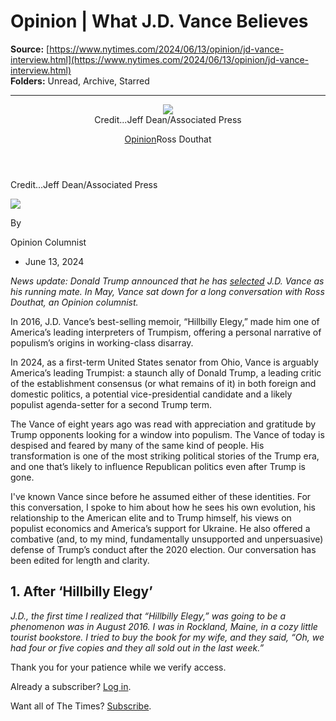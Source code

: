# Opinion | What J.D. Vance Believes

**Source:** [https://www.nytimes.com/2024/06/13/opinion/jd-vance-interview.html](https://www.nytimes.com/2024/06/13/opinion/jd-vance-interview.html)  
**Folders:** Unread, Archive, Starred  

---

<article><div><header><div><div><figure><div><picture><img src="https://static01.nyt.com/images/2024/06/16/multimedia/13douthatNew-zcjv/13douthatNew-zcjv-jumbo.jpg?quality=75&amp;auto=webp"></picture></div><figcaption><span><span>Credit...</span><span><span>Jeff Dean/Associated Press</span></span></span></figcaption></figure></div></div><div><div><div><p><a href="https://www.nytimes.com/section/opinion">Opinion</a><span>Ross Douthat</span></p></div></div></div></header><div><p><span><span>Credit...</span><span><span>Jeff Dean/Associated Press</span></span></span></p></div><div><div><div><div><a href="https://www.nytimes.com/by/ross-douthat"><img src="https://static01.nyt.com/images/2018/04/03/opinion/ross-douthat/ross-douthat-thumbLarge-v2.png"></a></div><div><p><span>By </span></p><div><div><p>Opinion Columnist</p></div></div></div></div><ul><li><time>June 13, 2024</time></li></ul></div></div></div><section><div><div><p><em>News update: Donald Trump announced that he has </em><a href="https://www.nytimes.com/live/2024/07/15/us/trump-rnc-news-biden"><em>selected</em></a><em> J.D. Vance as his running mate. In May, Vance sat down for a long conversation with Ross Douthat, an Opinion columnist.</em></p><p>In 2016, J.D. Vance’s best-selling memoir, “Hillbilly Elegy,” made him one of America’s leading interpreters of Trumpism, offering a personal narrative of populism’s origins in working-class disarray.</p><p>In 2024, as a first-term United States senator from Ohio, Vance is arguably America’s leading Trumpist: a staunch ally of Donald Trump, a leading critic of the establishment consensus (or what remains of it) in both foreign and domestic politics, a potential vice-presidential candidate and a likely populist agenda-setter for a second Trump term.</p><p>The Vance of eight years ago was read with appreciation and gratitude by Trump opponents looking for a window into populism. The Vance of today is despised and feared by many of the same kind of people. His transformation is one of the most striking political stories of the Trump era, and one that’s likely to influence Republican politics even after Trump is gone.</p></div></div><div><div><p>I've known Vance since before he assumed either of these identities. For this conversation, I spoke to him about how he sees his own evolution, his relationship to the American elite and to Trump himself, his views on populist economics and America’s support for Ukraine. He also offered a combative (and, to my mind, fundamentally unsupported and unpersuasive) defense of Trump’s conduct after the 2020 election. Our conversation has been edited for length and clarity.</p><h2>1. After ‘Hillbilly Elegy’</h2><p><em>J.D., the first time I realized that “Hillbilly Elegy,” was going to be a phenomenon was in August 2016. I was in Rockland, Maine, in a cozy little tourist bookstore. I tried to buy the book for my wife, and they said, “Oh, we had four or five copies and they all sold out in the last week.”</em></p><div><div><div><div><div><p>Thank you for your patience while we verify access.</p><p>Already a subscriber? <a href="https://myaccount.nytimes.com/auth/login?response_type=cookie&amp;client_id=vi&amp;redirect_uri=https%3A%2F%2Fwww.nytimes.com%2F2024%2F06%2F13%2Fopinion%2Fjd-vance-interview.html&amp;asset=opttrunc">Log in</a>.</p><p>Want all of The Times? <a href="https://www.nytimes.com/subscription?campaignId=89WYR&amp;redirect_uri=https%3A%2F%2Fwww.nytimes.com%2F2024%2F06%2F13%2Fopinion%2Fjd-vance-interview.html">Subscribe</a>.</p></div></div></div></div></div></div></div></section></article>